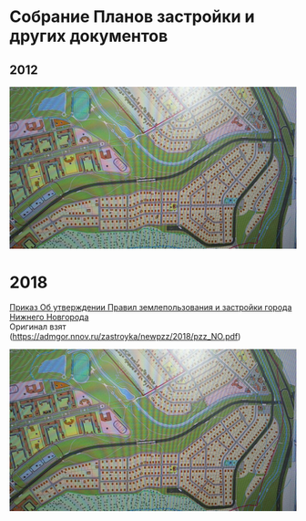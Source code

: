 # Собрание Планов застройки и других документов

## 2012

![2012](plan2012.jpg)


# 2018
[Приказ Об утверждении Правил землепользования и застройки города Нижнего Новгорода](pzz_NO.pdf)  
Оригинал взят (https://admgor.nnov.ru/zastroyka/newpzz/2018/pzz_NO.pdf)

![2018](plan2012.jpg)
